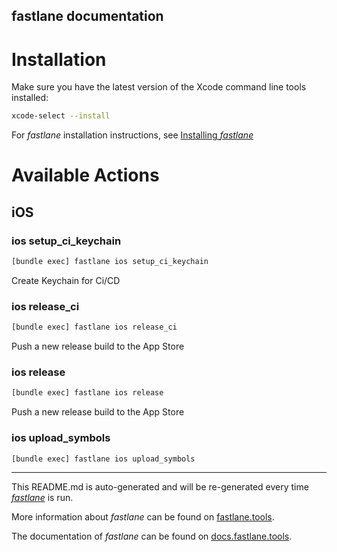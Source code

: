fastlane documentation
----

# Installation

Make sure you have the latest version of the Xcode command line tools installed:

```sh
xcode-select --install
```

For _fastlane_ installation instructions, see [Installing _fastlane_](https://docs.fastlane.tools/#installing-fastlane)

# Available Actions

## iOS

### ios setup_ci_keychain

```sh
[bundle exec] fastlane ios setup_ci_keychain
```

Create Keychain for Ci/CD

### ios release_ci

```sh
[bundle exec] fastlane ios release_ci
```

Push a new release build to the App Store

### ios release

```sh
[bundle exec] fastlane ios release
```

Push a new release build to the App Store

### ios upload_symbols

```sh
[bundle exec] fastlane ios upload_symbols
```



----

This README.md is auto-generated and will be re-generated every time [_fastlane_](https://fastlane.tools) is run.

More information about _fastlane_ can be found on [fastlane.tools](https://fastlane.tools).

The documentation of _fastlane_ can be found on [docs.fastlane.tools](https://docs.fastlane.tools).
